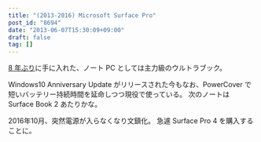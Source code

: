 ```yaml
---
title: "(2013-2016) Microsoft Surface Pro"
post_id: "8694"
date: "2013-06-07T15:30:09+09:00"
draft: false
tag: []
---
```


[8 年ぶり](/palx190dr)に手に入れた、ノート PC としては主力級のウルトラブック。

Windows10 Anniversary Update がリリースされた今もなお、PowerCover で短いバッテリー持続時間を延命しつつ現役で使っている。
次のノートは Surface Book 2 あたりかな。

2016年10月、突然電源が入らなくなり文鎮化。
急遽 Surface Pro 4 を購入することに。